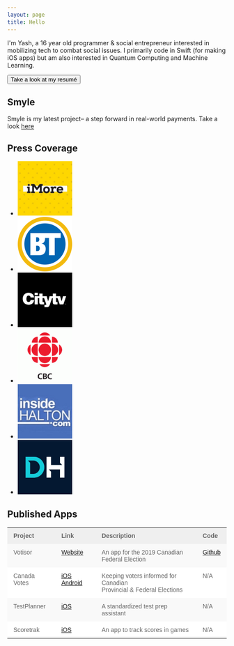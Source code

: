 ```yaml
---
layout: page
title: Hello
---
```


I'm Yash, a 16 year old programmer & social entrepreneur interested in mobilizing tech to combat social issues. I primarily code in Swift (for making iOS apps) but am also interested in Quantum Computing and Machine Learning.

<button class="button button1" onclick="window.location.href = '/resume-ym.pdf';">Take a look at my resumé</button>

## Smyle
Smyle is my latest project– a step forward in real-world payments. Take a look <a target="_blank" href="/smyle">here</a>

## Press Coverage
  <ul class="letterlist">   
   <li>
      <a target="_blank" href="https://www.imore.com/student-and-ceo-swift-rise-wwdc-prodigy">
          <img src="public/images/imore.jpg" alt="iMore" style="width:125px;height:125px;border:0">
      </a>
    </li>
    <li>
      <a target="_blank" href="https://www.bttoronto.ca/videos/young-canadian-creates-app-to-engage-voter-interest/">
          <img src="public/images/breakfast-tv.png" alt="HTML tutorial" style="width:125px;height:125px;border:0">
      </a>
    </li>
    <li>
      <a target="_blank" href="https://www.youtube.com/watch?v=PslgJHgkTSs&t=21s">
          <img src="public/images/city.jpg" alt="HTML tutorial" style="width:125px;height:125px;border:0">
      </a>
    </li>
    <li>
      <a target="_blank" href="https://www.cbc.ca/kidsnews/post/teen-develops-voting-app-even-though-he-cant-vote#article-start">
          <img src="public/images/cbc.gif" alt="HTML tutorial" style="width:125px;height:125px;border:0">
      </a>
    </li>
    <li>
      <a target="_blank" href="https://www.insidehalton.com/news-story/8613836-oakville-youth-who-can-t-vote-develops-app-to-fight-low-voter-turnout/">
          <img src="public/images/insidehalton.jpeg" alt="iMore" style="width:125px;height:125px;border:0">
      </a>
    </li>
    <li>
      <a target="_blank" href="https://dailyhive.com/vancouver/canadian-students-receive-scholarships-from-apple">
          <img src="public/images/dailyhive.jpg" alt="iMore" style="width:125px;height:125px;border:0">
      </a>
    </li>
  </ul>


## Published Apps
<style type="text/css">
.tg  {border-collapse:collapse;border-spacing:0;border:none;border-color:#ccc;}
.tg td{font-family:Arial, sans-serif;font-size:14px;padding:11px 14px;border-style:solid;border-width:0px;overflow:hidden;word-break:normal;border-color:#ccc;color:#333;background-color:#fff;}
.tg th{font-family:Arial, sans-serif;font-size:14px;font-weight:normal;padding:11px 14px;border-style:solid;border-width:0px;overflow:hidden;word-break:normal;border-color:#ccc;color:#333;background-color:#f0f0f0;}
.tg .tg-z2q5{font-size:14px;font-family:Arial, Helvetica, sans-serif !important;;background-color:#efefef;color:#656565;border-color:#656565;text-align:left;vertical-align:top}
.tg .tg-w57g{font-weight:bold;font-size:14px;font-family:Arial, Helvetica, sans-serif !important;;background-color:#efefef;color:#656565;border-color:#656565;text-align:left;vertical-align:top}
.tg .tg-w1my{background-color:#f9f9f9;font-size:14px;font-family:Arial, Helvetica, sans-serif !important;;color:#656565;border-color:#656565;text-align:left;vertical-align:top}
.tg .tg-0j0p{font-size:14px;font-family:Arial, Helvetica, sans-serif !important;;color:#656565;border-color:#656565;text-align:left;vertical-align:top}
</style>
<table class="tg">
  <tr>
    <th class="tg-z2q5"><span style="font-weight:bold">Project</span><br></th>
    <th class="tg-w57g">Link</th>
    <th class="tg-z2q5"><span style="font-weight:bold">Description</span><br></th>
    <th class="tg-z2q5"><span style="font-weight:bold">Code</span><br></th>
  </tr>
  <tr>
    <td class="tg-w1my">Votisor</td>
    <td class="tg-w1my"><a href="http://yashmulki.me/votisor">Website</a></td>
    <td class="tg-w1my">An app for the 2019 Canadian Federal Election</td>
    <td class="tg-w1my"><a href="https://github.com/yashmulki/votisor-iOS/">Github</a></td>
  </tr>
  <tr>
    <td class="tg-0j0p">Canada Votes</td>
    <td class="tg-0j0p"><a href="https://apps.apple.com/ca/app/canada-votes/id1379865455">iOS</a> <a href="https://play.google.com/store/apps/details?id=com.yashmulki.canadavotes&hl=en_CA">Android</a></td>
    <td class="tg-0j0p">Keeping voters informed for Canadian <br>Provincial &amp; Federal Elections</td>
    <td class="tg-0j0p">N/A</td>
  </tr>
  <tr>
    <td class="tg-w1my">TestPlanner</td>
    <td class="tg-w1my"><a href="https://apps.apple.com/us/app/testplanner/id1446658473">iOS</a></td>
    <td class="tg-w1my">A standardized test prep assistant</td>
    <td class="tg-w1my">N/A</td>
  </tr>
  <tr>
    <td class="tg-0j0p">Scoretrak</td>
    <td class="tg-0j0p"><a href="https://apps.apple.com/gy/app/scoretrak-free/id1188832066">iOS</a></td>
    <td class="tg-0j0p">An app to track scores in games</td>
    <td class="tg-0j0p">N/A</td>
  </tr>
</table>

